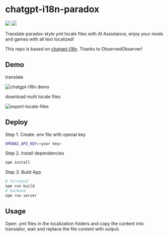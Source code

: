 # chatgpt-i18n-paradox

![](https://img.shields.io/github/actions/workflow/status/wzp21142/Paradox-i18n-chatgpt/auto-build.yml)
![](https://img.shields.io/github/license/wzp21142/Paradox-i18n-chatgpt?color=black)

Translate paradox-style yml locale files with AI Assistance, enjoy your mods and games with all text localized!

This repo is based on [chatgpt-i18n](https://github.com/ObservedObserver/chatgpt-i18n/). Thanks to ObservedObserver!
## Demo


translate

![chatgpt-i18n demo](https://p.sda1.dev/10/18cc88d581200854eb427541bd7c0b08/image.png)


download multi locale files

![export-locale-files](https://user-images.githubusercontent.com/22167673/224073592-77bffd43-7422-40d2-984d-cfe95079ceb0.png)


## Deploy

Step 1. Create .env file with openai key
```bash
OPENAI_API_KEY=<your key>
```

Step 2. Install dependencies
```bash
npm install
```


Step 3. Build App

```bash
# forntend
npm run build
# backend
npm run server
```

## Usage

Open .yml files in the localization folders and copy the content into translator, wait and replace the file content with output.